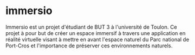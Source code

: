 # immersio
Immersio est un projet d'étudiant de BUT 3 à l'université de Toulon. Ce projet à pour but de créer un espace immersif à travers une application en réalité virtuelle visant à mettre en avant l'espace naturel du Parc national de Port-Cros et l'importance de préserver ces environnements naturels.
